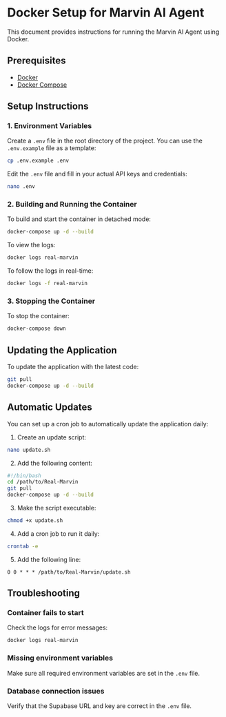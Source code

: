 # Docker Setup for Marvin AI Agent

This document provides instructions for running the Marvin AI Agent using Docker.

## Prerequisites

- [Docker](https://docs.docker.com/get-docker/)
- [Docker Compose](https://docs.docker.com/compose/install/)

## Setup Instructions

### 1. Environment Variables

Create a `.env` file in the root directory of the project. You can use the `.env.example` file as a template:

```bash
cp .env.example .env
```

Edit the `.env` file and fill in your actual API keys and credentials:

```bash
nano .env
```

### 2. Building and Running the Container

To build and start the container in detached mode:

```bash
docker-compose up -d --build
```

To view the logs:

```bash
docker logs real-marvin
```

To follow the logs in real-time:

```bash
docker logs -f real-marvin
```

### 3. Stopping the Container

To stop the container:

```bash
docker-compose down
```

## Updating the Application

To update the application with the latest code:

```bash
git pull
docker-compose up -d --build
```

## Automatic Updates

You can set up a cron job to automatically update the application daily:

1. Create an update script:

```bash
nano update.sh
```

2. Add the following content:

```bash
#!/bin/bash
cd /path/to/Real-Marvin
git pull
docker-compose up -d --build
```

3. Make the script executable:

```bash
chmod +x update.sh
```

4. Add a cron job to run it daily:

```bash
crontab -e
```

5. Add the following line:

```
0 0 * * * /path/to/Real-Marvin/update.sh
```

## Troubleshooting

### Container fails to start

Check the logs for error messages:

```bash
docker logs real-marvin
```

### Missing environment variables

Make sure all required environment variables are set in the `.env` file.

### Database connection issues

Verify that the Supabase URL and key are correct in the `.env` file.
